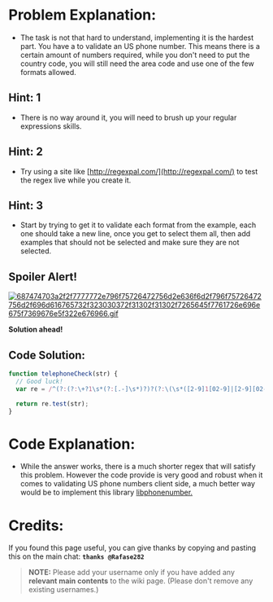 # Problem Explanation:
- The task is not that hard to understand, implementing it is the hardest part. You have a to validate an US phone number. This means there is a certain amount of numbers required, while you don't need to put the country code, you will still need the area code and use one of the few formats allowed.

## Hint: 1
- There is no way around it, you will need to brush up your regular expressions skills.

## Hint: 2
- Try using a site like [http://regexpal.com/](http://regexpal.com/) to test the regex live while you create it.

## Hint: 3
- Start by trying to get it to validate each format from the example, each one should take a new line, once you get to select them all, then add examples that should not be selected and make sure they are not selected.

## Spoiler Alert!
[![687474703a2f2f7777772e796f75726472756d2e636f6d2f796f75726472756d2f696d616765732f323030372f31302f31302f7265645f7761726e696e675f7369676e5f322e676966.gif](https://files.gitter.im/FreeCodeCamp/Wiki/nlOm/thumb/687474703a2f2f7777772e796f75726472756d2e636f6d2f796f75726472756d2f696d616765732f323030372f31302f31302f7265645f7761726e696e675f7369676e5f322e676966.gif)](https://files.gitter.im/FreeCodeCamp/Wiki/nlOm/687474703a2f2f7777772e796f75726472756d2e636f6d2f796f75726472756d2f696d616765732f323030372f31302f31302f7265645f7761726e696e675f7369676e5f322e676966.gif)

**Solution ahead!**

## Code Solution:

```js
function telephoneCheck(str) {
  // Good luck!
  var re = /^(?:(?:\+?1\s*(?:[.-]\s*)?)?(?:\(\s*([2-9]1[02-9]|[2-9][02-8]1|[2-9][02-8][02-9])\s*\)|([2-9]1[02-9]|[2-9][02-8]1|[2-9][02-8][02-9]))\s*(?:[.-]\s*)?)?([2-9]1[02-9]|[2-9][02-9]1|[2-9][02-9]{2})\s*(?:[.-]\s*)?([0-9]{4})$/;

  return re.test(str);
}
```

# Code Explanation:
- While the answer works, there is a much shorter regex that will satisfy this problem. However the code provide is very good and robust when it comes to validating US phone numbers client side, a much better way would be to implement this library [libphonenumber.](https://github.com/googlei18n/libphonenumber)

# Credits:
If you found this page useful, you can give thanks by copying and pasting this on the main chat:  **`thanks @Rafase282`**

> **NOTE:** Please add your username only if you have added any **relevant main contents** to the wiki page. (Please don't remove any existing usernames.)